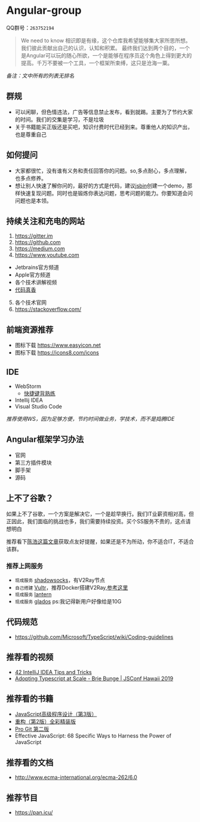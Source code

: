 # Angular-group

QQ群号：`263752194`

> We need to know
> 相识即是有缘，这个仓库我希望能够集大家所思所想。我们彼此贡献出自己的认识，认知和积累。
> 最终我们达到两个目的，一个是Angular可以玩的随心所欲，一个是能够在程序员这个角色上得到更大的提高。千万不要被一个工具，一个框架所束缚，这只是沧海一粟。

_备注：文中所有的列表无排名_

## 群规
- 可以闲聊，但色情违法，广告等信息禁止发布，看到就踢。主要为了节约大家的时间。我们的交集是学习，不是垃圾
- 关于书籍能买正版还是买吧，知识付费时代已经到来。尊重他人的知识产出，也是尊重自己

## 如何提问
- 大家都很忙，没有谁有义务和责任回答你的问题。so,多点耐心，多点理解，也多点修养。
- 想让别人快速了解你问的，最好的方式是代码，建议[jsbin](https://jsbin.com)创建一个demo，那样快速复现问题。同时也是锻炼你表达问题，思考问题的能力。你要知道会问问题也是本领。

## 持续关注和充电的网站
1. https://gitter.im
2. https://github.com
3. https://medium.com
4. https://www.youtube.com
  - Jetbrains官方频道
  - Apple官方频道
  - 各个技术讲解视频
  - [代码真香](https://www.youtube.com/channel/UCmlhPmTdqYhRWwWZWSIBwGw)
5. 各个技术官网
6. https://stackoverflow.com/

## 前端资源推荐
- 图标下载 https://www.easyicon.net
- 图标下载 https://icons8.com/icons

## IDE
- WebStorm
  - [快捷键背熟练](https://resources.jetbrains.com/storage/products/intellij-idea/docs/IntelliJIDEA_ReferenceCard.pdf)
- Intellij IDEA
- Visual Studio Code

_推荐使用WS，因为足够方便，节约时间做业务，学技术，而不是捣腾IDE_

## Angular框架学习办法
- 官网
- 第三方插件模块
- 脚手架
- 源码

## 上不了谷歌？

如果上不了谷歌，一个方案是解决它，一个是趁早换行。我们IT业薪资相对高，但正因此，我们面临的挑战也多，我们需要持续投资。买个SS服务不贵的，这点请想明白

推荐看下[陈浩这篇文章](https://github.com/haoel/haoel.github.io)获取点友好提醒，如果还是不为所动，你不适合IT，不适合该群。

### 推荐上网服务
- `现成服务` [shadowsocks](https://portal.shadowsocks.nz/aff.php?aff=27252)，有V2Ray节点
- `自己搭建` [Vultr](https://www.vultr.com/?ref=8363373)，推荐Docker搭建V2Ray,[参考这里](https://github.com/alanhg/v2ray-docker)
- `现成服务` [lantern](https://github.com/getlantern/lantern)
- `现成服务` [glados](https://glad-os.com/) ps:我记得新用户好像给是10G

## 代码规范
- https://github.com/Microsoft/TypeScript/wiki/Coding-guidelines

## 推荐看的视频
- [42 IntelliJ IDEA Tips and Tricks](https://www.youtube.com/watch?v=eq3KiAH4IBI&t=317s)
- [Adopting Typescript at Scale - Brie Bunge | JSConf Hawaii 2019](https://www.youtube.com/watch?v=P-J9Eg7hJwE&feature=youtu.be)

## 推荐看的书籍
- [JavaScript高级程序设计（第3版）](https://book.douban.com/subject/1)
- [重构（第2版）全彩精装版](https://book.douban.com/subject/30468597/)
- [Pro Git 第二版](https://github.com/bingohuang/progit2-gitbook)
- Effective JavaScript: 68 Specific Ways to Harness the Power of JavaScript

## 推荐看的文档
- http://www.ecma-international.org/ecma-262/6.0

## 推荐节目
- https://pan.icu/
